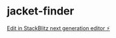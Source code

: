 # jacket-finder

[Edit in StackBlitz next generation editor ⚡️](https://stackblitz.com/~/github.com/najandz/jacket-finder)